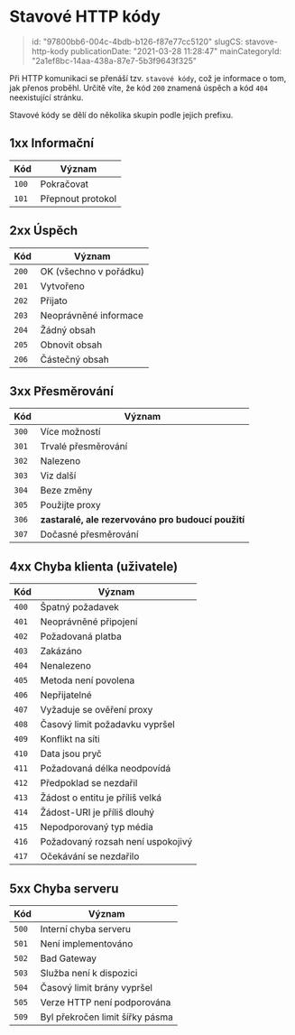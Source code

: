 Stavové HTTP kódy
================================

> id: "97800bb6-004c-4bdb-b126-f87e77cc5120"
> slugCS: stavove-http-kody
> publicationDate: "2021-03-28 11:28:47"
> mainCategoryId: "2a1ef8bc-14aa-438a-87e7-5b3f9643f325"

Při HTTP komunikaci se přenáší tzv. `stavové kódy`, což je informace o tom, jak přenos proběhl. Určitě víte, že kód `200` znamená úspěch a kód `404` neexistující stránku.

Stavové kódy se dělí do několika skupin podle jejich prefixu.

1xx Informační
--------------

| Kód   | Význam |
|-------|--------|
| `100` | Pokračovat |
| `101` | Přepnout protokol |

2xx Úspěch 
----------

| Kód   | Význam |
|-------|--------|
| `200` | OK (všechno v pořádku) |
| `201` | Vytvořeno |
| `202` | Přijato |
| `203` | Neoprávněné informace |
| `204` | Žádný obsah |
| `205` | Obnovit obsah |
| `206` | Částečný obsah |

3xx Přesměrování 
----------------

| Kód   | Význam |
|-------|--------|
| `300` | Více možností |
| `301` | Trvalé přesměrování |
| `302` | Nalezeno |
| `303` | Viz další |
| `304` | Beze změny |
| `305` | Použijte proxy |
| `306` | **zastaralé, ale rezervováno pro budoucí použití** |
| `307` | Dočasné přesměrování |

4xx Chyba klienta (uživatele)
-----------------------------

| Kód   | Význam |
|-------|--------|
| `400` | Špatný požadavek |
| `401` | Neoprávněné připojení |
| `402` | Požadovaná platba |
| `403` | Zakázáno |
| `404` | Nenalezeno |
| `405` | Metoda není povolena |
| `406` | Nepřijatelné |
| `407` | Vyžaduje se ověření proxy |
| `408` | Časový limit požadavku vypršel |
| `409` | Konflikt na síti |
| `410` | Data jsou pryč |
| `411` | Požadovaná délka neodpovídá |
| `412` | Předpoklad se nezdařil |
| `413` | Žádost o entitu je příliš velká |
| `414` | Žádost-URI je příliš dlouhý |
| `415` | Nepodporovaný typ média |
| `416` | Požadovaný rozsah není uspokojivý |
| `417` | Očekávání se nezdařilo |

5xx Chyba serveru
--------------

| Kód   | Význam |
|-------|--------|
| `500` | Interní chyba serveru |
| `501` | Není implementováno |
| `502` | Bad Gateway |
| `503` | Služba není k dispozici |
| `504` | Časový limit brány vypršel |
| `505` | Verze HTTP není podporována |
| `509` | Byl překročen limit šířky pásma |
